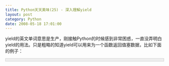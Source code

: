 ```yaml
---
title: Python天天美味(25) - 深入理解yield
layout: post
category: Python
date: 2008-05-18 17:01:00
---
```


yield的英文单词意思是生产，刚接触Python的时候感到非常困惑，一直没弄明白yield的用法。只是粗略的知道yield可以用来为一个函数返回值塞数据，比如下面的例子：

<div style="border: 1px solid #cccccc; padding: 4px 5px 4px 4px; background-color: #eeeeee; font-size: 13px; width: 98%;"><!--

Code highlighting produced by Actipro CodeHighlighter (freeware)

http://www.CodeHighlighter.com/

--><span style="color: #0000ff;">def</span><span style="color: #000000;">&nbsp;addlist(alist):

&nbsp;&nbsp;&nbsp;&nbsp;</span><span style="color: #0000ff;">for</span><span style="color: #000000;">&nbsp;i&nbsp;</span><span style="color: #0000ff;">in</span><span style="color: #000000;">&nbsp;alist:

&nbsp;&nbsp;&nbsp;&nbsp;&nbsp;&nbsp;&nbsp;&nbsp;</span><span style="color: #0000ff;">yield</span><span style="color: #000000;">&nbsp;i&nbsp;</span><span style="color: #000000;">+</span><span style="color: #000000;">&nbsp;</span><span style="color: #000000;">1</span></div>
取出alist的每一项，然后把i + 1塞进去。然后通过调用取出每一项：

<div style="border: 1px solid #cccccc; padding: 4px 5px 4px 4px; background-color: #eeeeee; font-size: 13px; width: 98%;"><!--

Code highlighting produced by Actipro CodeHighlighter (freeware)

http://www.CodeHighlighter.com/

--><span style="color: #000000;">alist&nbsp;</span><span style="color: #000000;">=</span><span style="color: #000000;">&nbsp;[</span><span style="color: #000000;">1</span><span style="color: #000000;">,&nbsp;</span><span style="color: #000000;">2</span><span style="color: #000000;">,&nbsp;</span><span style="color: #000000;">3</span><span style="color: #000000;">,&nbsp;</span><span style="color: #000000;">4</span><span style="color: #000000;">]

</span><span style="color: #0000ff;">for</span><span style="color: #000000;">&nbsp;x&nbsp;</span><span style="color: #0000ff;">in</span><span style="color: #000000;">&nbsp;addlist(alist):

&nbsp;&nbsp;&nbsp;&nbsp;</span><span style="color: #0000ff;">print</span><span style="color: #000000;">&nbsp;x,</span></div>
这的确是yield应用的一个例子，但是，看过limodou的文章《[2.5版yield之学习心得](http://blog.donews.com/limodou/archive/2006/09/04/1028747.aspx)》，并自己反复体验后，对yield有了一个全新的理解。

### 
1. 包含yield的函数

假如你看到某个函数包含了yield，这意味着这个函数已经是一个Generator，它的执行会和其他普通的函数有很多不同。比如下面的简单的函数：

<div style="border: 1px solid #cccccc; padding: 4px 5px 4px 4px; background-color: #eeeeee; font-size: 13px; width: 98%;"><!--

Code highlighting produced by Actipro CodeHighlighter (freeware)

http://www.CodeHighlighter.com/

--><span style="color: #0000ff;">def</span><span style="color: #000000;">&nbsp;h():

&nbsp;&nbsp;&nbsp;&nbsp;</span><span style="color: #0000ff;">print</span><span style="color: #000000;">&nbsp;</span><span style="color: #800000;">'</span><span style="color: #800000;">To&nbsp;be&nbsp;brave</span><span style="color: #800000;">'</span><span style="color: #000000;">

&nbsp;&nbsp;&nbsp;&nbsp;</span><span style="color: #0000ff;">yield</span><span style="color: #000000;">&nbsp;</span><span style="color: #000000;">5</span><span style="color: #000000;">

h()</span></div>
可以看到，调用h()之后，print 语句并没有执行！这就是yield，那么，如何让print 语句执行呢？这就是后面要讨论的问题，通过后面的讨论和学习，就会明白yield的工作原理了。

### 
2. yield是一个表达式

Python2.5以前，yield是一个语句，但现在2.5中，yield是一个表达式(Expression)，比如：

<div style="border: 1px solid #cccccc; padding: 4px 5px 4px 4px; background-color: #eeeeee; font-size: 13px; width: 98%;"><!--

Code highlighting produced by Actipro CodeHighlighter (freeware)

http://www.CodeHighlighter.com/

--><span style="color: #000000;">m&nbsp;</span><span style="color: #000000;">=</span><span style="color: #000000;">&nbsp;</span><span style="color: #0000ff;">yield</span><span style="color: #000000;">&nbsp;</span><span style="color: #000000;">5</span></div>
表达式(yield 5)的返回值将赋值给m，所以，认为 m = 5 是错误的。那么如何获取(yield 5)的返回值呢？需要用到后面要介绍的send(msg)方法。

### 
3. 透过next()语句看原理

现在，我们来揭晓yield的工作原理。我们知道，我们上面的h()被调用后并没有执行，因为它有yield表达式，因此，我们通过next()语句让它执行。next()语句将恢复Generator执行，并直到下一个yield表达式处。比如：

<div style="border: 1px solid #cccccc; padding: 4px 5px 4px 4px; background-color: #eeeeee; font-size: 13px; width: 98%;"><!--

Code highlighting produced by Actipro CodeHighlighter (freeware)

http://www.CodeHighlighter.com/

--><span style="color: #0000ff;">def</span><span style="color: #000000;">&nbsp;h():

&nbsp;&nbsp;&nbsp;&nbsp;</span><span style="color: #0000ff;">print</span><span style="color: #000000;">&nbsp;</span><span style="color: #800000;">'</span><span style="color: #800000;">Wen&nbsp;Chuan</span><span style="color: #800000;">'</span><span style="color: #000000;">

&nbsp;&nbsp;&nbsp;&nbsp;</span><span style="color: #0000ff;">yield</span><span style="color: #000000;">&nbsp;</span><span style="color: #000000;">5</span><span style="color: #000000;">

&nbsp;&nbsp;&nbsp;&nbsp;</span><span style="color: #0000ff;">print</span><span style="color: #000000;">&nbsp;</span><span style="color: #800000;">'</span><span style="color: #800000;">Fighting!</span><span style="color: #800000;">'</span><span style="color: #000000;">

c&nbsp;</span><span style="color: #000000;">=</span><span style="color: #000000;">&nbsp;h()

c.next()</span></div>
c.next()调用后，h()开始执行，直到遇到yield 5，因此输出结果：

Wen Chuan

当我们再次调用c.next()时，会继续执行，直到找到下一个yield表达式。由于后面没有yield了，因此会拋出异常：

<div style="border: 1px solid #cccccc; padding: 4px 5px 4px 4px; background-color: #eeeeee; font-size: 13px; width: 98%;"><!--

Code highlighting produced by Actipro CodeHighlighter (freeware)

http://www.CodeHighlighter.com/

--><span style="color: #000000;">Wen&nbsp;Chuan

Fighting!

Traceback&nbsp;(most&nbsp;recent&nbsp;call&nbsp;last):

&nbsp;&nbsp;File&nbsp;</span><span style="color: #800000;">"</span><span style="color: #800000;">/home/evergreen/Codes/yidld.py</span><span style="color: #800000;">"</span><span style="color: #000000;">,&nbsp;line&nbsp;</span><span style="color: #000000;">11</span><span style="color: #000000;">,&nbsp;</span><span style="color: #0000ff;">in</span><span style="color: #000000;">&nbsp;</span><span style="color: #000000;">&lt;</span><span style="color: #000000;">module</span><span style="color: #000000;">&gt;</span><span style="color: #000000;">

&nbsp;&nbsp;&nbsp;&nbsp;c.next()

StopIteration</span></div>

### 4. send(msg) 与 next()

了解了next()如何让包含yield的函数执行后，我们再来看另外一个非常重要的函数send(msg)。其实next()和send()在一定意义上作用是相似的，区别是send()可以传递yield表达式的值进去，而next()不能传递特定的值，只能传递None进去。因此，我们可以看做

c.next() 和 c.send(None) 作用是一样的。

来看这个例子：

<div style="border: 1px solid #cccccc; padding: 4px 5px 4px 4px; background-color: #eeeeee; font-size: 13px; width: 98%;"><!--

Code highlighting produced by Actipro CodeHighlighter (freeware)

http://www.CodeHighlighter.com/

--><span style="color: #0000ff;">def</span><span style="color: #000000;">&nbsp;h():

&nbsp;&nbsp;&nbsp;&nbsp;</span><span style="color: #0000ff;">print</span><span style="color: #000000;">&nbsp;</span><span style="color: #800000;">'</span><span style="color: #800000;">Wen&nbsp;Chuan</span><span style="color: #800000;">'</span><span style="color: #000000;">,

&nbsp;&nbsp;&nbsp;&nbsp;m&nbsp;</span><span style="color: #000000;">=</span><span style="color: #000000;">&nbsp;</span><span style="color: #0000ff;">yield</span><span style="color: #000000;">&nbsp;</span><span style="color: #000000;">5</span><span style="color: #000000;">&nbsp;&nbsp;</span><span style="color: #008000;">#</span><span style="color: #008000;">&nbsp;Fighting!</span><span style="color: #008000;">

</span><span style="color: #000000;">&nbsp;&nbsp;&nbsp;&nbsp;</span><span style="color: #0000ff;">print</span><span style="color: #000000;">&nbsp;m

&nbsp;&nbsp;&nbsp;&nbsp;d&nbsp;</span><span style="color: #000000;">=</span><span style="color: #000000;">&nbsp;</span><span style="color: #0000ff;">yield</span><span style="color: #000000;">&nbsp;</span><span style="color: #000000;">12</span><span style="color: #000000;">

&nbsp;&nbsp;&nbsp;&nbsp;</span><span style="color: #0000ff;">print</span><span style="color: #000000;">&nbsp;</span><span style="color: #800000;">'</span><span style="color: #800000;">We&nbsp;are&nbsp;together!</span><span style="color: #800000;">'</span><span style="color: #000000;">

c&nbsp;</span><span style="color: #000000;">=</span><span style="color: #000000;">&nbsp;h()

c.next()&nbsp;&nbsp;</span><span style="color: #008000;">#</span><span style="color: #008000;">相当于c.send(None)</span><span style="color: #008000;">

</span><span style="color: #000000;">c.send(</span><span style="color: #800000;">'</span><span style="color: #800000;">Fighting!</span><span style="color: #800000;">'</span><span style="color: #000000;">)&nbsp;&nbsp;</span><span style="color: #008000;">#</span><span style="color: #008000;">(yield&nbsp;5)表达式被赋予了'Fighting!'</span></div>
输出的结果为：

Wen Chuan Fighting!

需要提醒的是，第一次调用时，请使用next()语句或是send(None)，不能使用send发送一个非None的值，否则会出错的，因为没有yield语句来接收这个值。

### 
5. send(msg) 与 next()的返回值

send(msg) 和 next()是有返回值的，它们的返回值很特殊，返回的是下一个yield表达式的参数。比如yield 5，则返回 5 。到这里，是不是明白了一些什么东西？本文第一个例子中，通过for i in alist 遍历 Generator，其实是每次都调用了alist.Next()，而每次alist.Next()的返回值正是yield的参数，即我们开始认为被压进去的东东。我们再延续上面的例子：

<div style="border: 1px solid #cccccc; padding: 4px 5px 4px 4px; background-color: #eeeeee; font-size: 13px; width: 98%;"><!--

Code highlighting produced by Actipro CodeHighlighter (freeware)

http://www.CodeHighlighter.com/

--><span style="color: #0000ff;">def</span><span style="color: #000000;">&nbsp;h():

&nbsp;&nbsp;&nbsp;&nbsp;</span><span style="color: #0000ff;">print</span><span style="color: #000000;">&nbsp;</span><span style="color: #800000;">'</span><span style="color: #800000;">Wen&nbsp;Chuan</span><span style="color: #800000;">'</span><span style="color: #000000;">,

&nbsp;&nbsp;&nbsp;&nbsp;m&nbsp;</span><span style="color: #000000;">=</span><span style="color: #000000;">&nbsp;</span><span style="color: #0000ff;">yield</span><span style="color: #000000;">&nbsp;</span><span style="color: #000000;">5</span><span style="color: #000000;">&nbsp;&nbsp;</span><span style="color: #008000;">#</span><span style="color: #008000;">&nbsp;Fighting!</span><span style="color: #008000;">

</span><span style="color: #000000;">&nbsp;&nbsp;&nbsp;&nbsp;</span><span style="color: #0000ff;">print</span><span style="color: #000000;">&nbsp;m

&nbsp;&nbsp;&nbsp;&nbsp;d&nbsp;</span><span style="color: #000000;">=</span><span style="color: #000000;">&nbsp;</span><span style="color: #0000ff;">yield</span><span style="color: #000000;">&nbsp;</span><span style="color: #000000;">12</span><span style="color: #000000;">

&nbsp;&nbsp;&nbsp;&nbsp;</span><span style="color: #0000ff;">print</span><span style="color: #000000;">&nbsp;</span><span style="color: #800000;">'</span><span style="color: #800000;">We&nbsp;are&nbsp;together!</span><span style="color: #800000;">'</span><span style="color: #000000;">

c&nbsp;</span><span style="color: #000000;">=</span><span style="color: #000000;">&nbsp;h()

m&nbsp;</span><span style="color: #000000;">=</span><span style="color: #000000;">&nbsp;c.next()&nbsp;&nbsp;</span><span style="color: #008000;">#</span><span style="color: #008000;">m&nbsp;获取了yield&nbsp;5&nbsp;的参数值&nbsp;5</span><span style="color: #008000;">

</span><span style="color: #000000;">d&nbsp;</span><span style="color: #000000;">=</span><span style="color: #000000;">&nbsp;c.send(</span><span style="color: #800000;">'</span><span style="color: #800000;">Fighting!</span><span style="color: #800000;">'</span><span style="color: #000000;">)&nbsp;&nbsp;</span><span style="color: #008000;">#</span><span style="color: #008000;">d&nbsp;获取了yield&nbsp;12&nbsp;的参数值12</span><span style="color: #008000;">

</span><span style="color: #0000ff;">print</span><span style="color: #000000;">&nbsp;</span><span style="color: #800000;">'</span><span style="color: #800000;">We&nbsp;will&nbsp;never&nbsp;forget&nbsp;the&nbsp;date</span><span style="color: #800000;">'</span><span style="color: #000000;">,&nbsp;m,&nbsp;</span><span style="color: #800000;">'</span><span style="color: #800000;">.</span><span style="color: #800000;">'</span><span style="color: #000000;">,&nbsp;d</span></div>
输出结果：

Wen Chuan Fighting!

We will never forget the date 5 . 12

### 
6. throw() 与 close()中断 Generator

中断Generator是一个非常灵活的技巧，可以通过throw抛出一个GeneratorExit异常来终止Generator。Close()方法作用是一样的，其实内部它是调用了throw(GeneratorExit)的。我们看：

<div style="border: 1px solid #cccccc; padding: 4px 5px 4px 4px; background-color: #eeeeee; font-size: 13px; width: 98%;"><!--

Code highlighting produced by Actipro CodeHighlighter (freeware)

http://www.CodeHighlighter.com/

--><span style="color: #0000ff;">def</span><span style="color: #000000;">&nbsp;close(self):

&nbsp;&nbsp;&nbsp;&nbsp;</span><span style="color: #0000ff;">try</span><span style="color: #000000;">:

&nbsp;&nbsp;&nbsp;&nbsp;&nbsp;&nbsp;&nbsp;&nbsp;self.throw(GeneratorExit)

&nbsp;&nbsp;&nbsp;&nbsp;</span><span style="color: #0000ff;">except</span><span style="color: #000000;">&nbsp;(GeneratorExit,&nbsp;StopIteration):

&nbsp;&nbsp;&nbsp;&nbsp;&nbsp;&nbsp;&nbsp;&nbsp;</span><span style="color: #0000ff;">pass</span><span style="color: #000000;">

&nbsp;&nbsp;&nbsp;&nbsp;</span><span style="color: #0000ff;">else</span><span style="color: #000000;">:

&nbsp;&nbsp;&nbsp;&nbsp;&nbsp;&nbsp;&nbsp;&nbsp;</span><span style="color: #0000ff;">raise</span><span style="color: #000000;">&nbsp;RuntimeError(</span><span style="color: #800000;">"</span><span style="color: #800000;">generator&nbsp;ignored&nbsp;GeneratorExit</span><span style="color: #800000;">"</span><span style="color: #000000;">)

</span><span style="color: #008000;">#</span><span style="color: #008000;">&nbsp;Other&nbsp;exceptions&nbsp;are&nbsp;not&nbsp;caught</span></div>
因此，当我们调用了close()方法后，再调用next()或是send(msg)的话会抛出一个异常：

<div style="border: 1px solid #cccccc; padding: 4px 5px 4px 4px; background-color: #eeeeee; font-size: 13px; width: 98%;"><!--

Code highlighting produced by Actipro CodeHighlighter (freeware)

http://www.CodeHighlighter.com/

--><span style="color: #000000;">Traceback&nbsp;(most&nbsp;recent&nbsp;call&nbsp;last):

&nbsp;&nbsp;File&nbsp;</span><span style="color: #800000;">"</span><span style="color: #800000;">/home/evergreen/Codes/yidld.py</span><span style="color: #800000;">"</span><span style="color: #000000;">,&nbsp;line&nbsp;</span><span style="color: #000000;">14</span><span style="color: #000000;">,&nbsp;</span><span style="color: #0000ff;">in</span><span style="color: #000000;">&nbsp;</span><span style="color: #000000;">&lt;</span><span style="color: #000000;">module</span><span style="color: #000000;">&gt;</span><span style="color: #000000;">

&nbsp;&nbsp;&nbsp;&nbsp;d&nbsp;</span><span style="color: #000000;">=</span><span style="color: #000000;">&nbsp;c.send(</span><span style="color: #800000;">'</span><span style="color: #800000;">Fighting!</span><span style="color: #800000;">'</span><span style="color: #000000;">)&nbsp;&nbsp;</span><span style="color: #008000;">#</span><span style="color: #008000;">d&nbsp;获取了yield&nbsp;12&nbsp;的参数值12</span><span style="color: #008000;">

</span><span style="color: #000000;">StopIteration</span></div>

注：以上观点属于本人的个人理解，如有偏差请批评指正。谢谢！

&nbsp;

#### [Python  天天美味系列（总）](http://www.cnblogs.com/coderzh/archive/2008/07/08/pythoncookbook.html)
<p>[Python    天天美味(23) - enumerate遍历数组](http://www.cnblogs.com/coderzh/archive/2008/05/17/1201509.html) 
  
[Python    天天美味(24) - 初始化多维数组](http://www.cnblogs.com/coderzh/archive/2008/05/18/1201993.html) &nbsp;
  
[Python    天天美味(25) - 深入理解yield](http://www.cnblogs.com/coderzh/archive/2008/05/18/1202040.html) &nbsp;
  
[Python    天天美味(26) - __getattr__与__setattr__](http://www.cnblogs.com/coderzh/archive/2008/05/25/1206931.html) &nbsp;
  
[Python    天天美味(27) - 网络编程起步(Socket发送消息)](http://www.cnblogs.com/coderzh/archive/2008/06/07/1215607.html) &nbsp;
...
</p>
